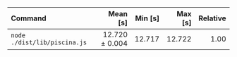 | Command | Mean [s] | Min [s] | Max [s] | Relative |
|:---|---:|---:|---:|---:|
| `node ./dist/lib/piscina.js` | 12.720 ± 0.004 | 12.717 | 12.722 | 1.00 |
